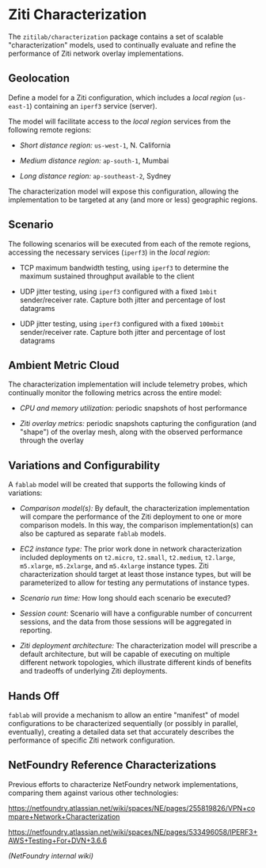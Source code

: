 # Ziti Characterization

The `zitilab/characterization` package contains a set of scalable "characterization" models, used to continually evaluate and refine the performance of Ziti network overlay implementations.

## Geolocation

Define a model for a Ziti configuration, which includes a _local region_ (`us-east-1`) containing an `iperf3` service (server).

The model will facilitate access to the _local region_ services from the following remote regions:

* _Short distance region:_ `us-west-1`, N. California

* _Medium distance region:_ `ap-south-1`, Mumbai

* _Long distance region:_ `ap-southeast-2`, Sydney

The characterization model will expose this configuration, allowing the implementation to be targeted at any (and more or less) geographic regions.

## Scenario

The following scenarios will be executed from each of the remote regions, accessing the necessary services (`iperf3`) in the _local region_:

* TCP maximum bandwidth testing, using `iperf3` to determine the maximum sustained throughput available to the client

* UDP jitter testing, using `iperf3` configured with a fixed `1mbit` sender/receiver rate. Capture both jitter and percentage of lost datagrams

* UDP jitter testing, using `iperf3` configured with a fixed `100mbit` sender/receiver rate. Capture both jitter and percentage of lost datagrams

## Ambient Metric Cloud

The characterization implementation will include telemetry probes, which continually monitor the following metrics across the entire model:

* _CPU and memory utilization:_ periodic snapshots of host performance

* _Ziti overlay metrics:_ periodic snapshots capturing the configuration (and "shape") of the overlay mesh, along with the observed performance through the overlay

## Variations and Configurability

A `fablab` model will be created that supports the following kinds of variations:

* _Comparison model(s):_ By default, the characterization implementation will compare the performance of the Ziti deployment to one or more comparison models. In this way, the comparison implementation(s) can also be captured as separate `fablab` models.

* _EC2 instance type:_ The prior work done in network characterization included deployments on `t2.micro`, `t2.small`, `t2.medium`, `t2.large`, `m5.xlarge`, `m5.2xlarge`, and `m5.4xlarge` instance types. Ziti characterization should target at least those instance types, but will be parameterized to allow for testing any permutations of instance types.

* _Scenario run time:_ How long should each scenario be executed?

* _Session count:_ Scenario will have a configurable number of concurrent sessions, and the data from those sessions will be aggregated in reporting.

* _Ziti deployment architecture:_ The characterization model will prescribe a default architecture, but will be capable of executing on multiple different network topologies, which illustrate different kinds of benefits and tradeoffs of underlying Ziti deployments.

## Hands Off

`fablab` will provide a mechanism to allow an entire "manifest" of model configurations to be characterized sequentially (or possibly in parallel, eventually), creating a detailed data set that accurately describes the performance of specific Ziti network configuration.

## NetFoundry Reference Characterizations

Previous efforts to characterize NetFoundry network implementations, comparing them against various other technologies:

https://netfoundry.atlassian.net/wiki/spaces/NE/pages/255819826/VPN+compare+Network+Characterization

https://netfoundry.atlassian.net/wiki/spaces/NE/pages/533496058/IPERF3+AWS+Testing+For+DVN+3.6.6

_(NetFoundry internal wiki)_
